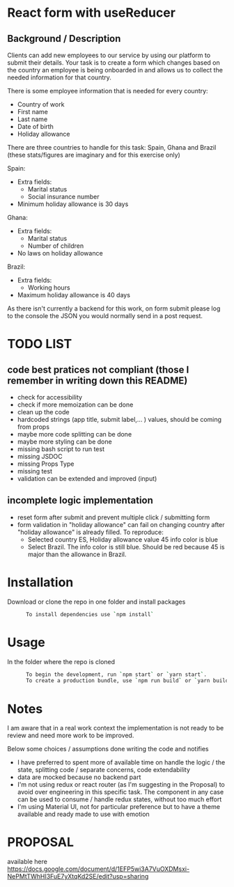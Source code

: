 # React form with useReducer
## Background / Description
Clients can add new employees to our service by using our platform to submit their details. Your task is to create a form which changes based on the country an employee is being onboarded in and allows us to collect the needed information for that country.

There is some employee information that is needed for every country:

- Country of work
- First name
- Last name
- Date of birth
- Holiday allowance

There are three countries to handle for this task: Spain, Ghana and Brazil (these stats/figures are imaginary and for this exercise only)

Spain: 

- Extra fields:
    - Marital status
    - Social insurance number
- Minimum holiday allowance is 30 days

Ghana:

- Extra fields:
    - Marital status
    - Number of children
- No laws on holiday allowance

Brazil:

- Extra fields:
    - Working hours
- Maximum holiday allowance is 40 days

As there isn't currently a backend for this work, on form submit please log to the console the JSON you would normally send in a post request.

# TODO LIST
## code best pratices not compliant (those I remember in writing down this README)
- check for accessibility
- check if more memoization can be done
- clean up the code
- hardcoded strings (app title, submit label,... ) values, should be coming from props
- maybe more code splitting can be done
- maybe more styling can be done
- missing bash script to run test
- missing JSDOC
- missing Props Type
- missing test
- validation can be extended and improved (input)

## incomplete logic implementation
- reset form after submit and prevent multiple click / submitting form
- form validation in "holiday allowance" can fail on changing country after "holiday allowance" is already filled. To reproduce:
    - Selected country ES, Holiday allowance value 45 info color is blue
    - Select Brazil. The info color is still blue. Should be red because 45 is major than the allowance in Brazil.
# Installation

Download or clone the repo in one folder and install packages

```bash
      To install dependencies use `npm install`
```

# Usage

In the folder where the repo is cloned

```bash
      To begin the development, run `npm start` or `yarn start`.
      To create a production bundle, use `npm run build` or `yarn build`.
```

# Notes
I am aware that in a real work context the implementation is not ready to be review and need more work to be improved.

Below some choices / assumptions done writing the code and notifies
- I have preferred to spent more of available time on handle the logic / the state, splitting code / separate concerns, code extendability
- data are mocked because no backend part
- I'm not using redux or react router (as I'm suggesting in the Proposal) to avoid over engineering in this specific task. The component in any case can be used to consume / handle redux states, without too much effort
- I'm using Material UI, not for particular preference but to have a theme available and ready made to use with emotion

# PROPOSAL
available here https://docs.google.com/document/d/1EFP5wi3A7VuOXDMsxi-NePMtTWhHI3FuE7yXtqKd2SE/edit?usp=sharing
